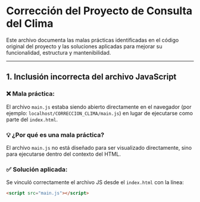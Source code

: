 # Corrección del Proyecto de Consulta del Clima

Este archivo documenta las malas prácticas identificadas en el código original del proyecto y las soluciones aplicadas para mejorar su funcionalidad, estructura y mantenibilidad.

---

## 1. Inclusión incorrecta del archivo JavaScript

### ❌ Mala práctica:
El archivo `main.js` estaba siendo abierto directamente en el navegador (por ejemplo: `localhost/CORRECCION_CLIMA/main.js`) en lugar de ejecutarse como parte del `index.html`.

### 💡 ¿Por qué es una mala práctica?
El archivo `main.js` no está diseñado para ser visualizado directamente, sino para ejecutarse dentro del contexto del HTML.

### ✅ Solución aplicada:
Se vinculó correctamente el archivo JS desde el `index.html` con la línea:
```html
<script src="main.js"></script>

